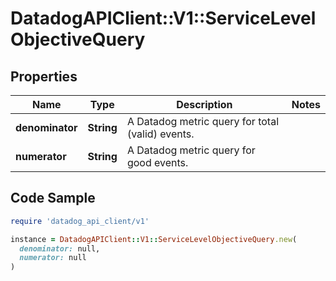 # DatadogAPIClient::V1::ServiceLevelObjectiveQuery

## Properties

| Name | Type | Description | Notes |
| ---- | ---- | ----------- | ----- |
| **denominator** | **String** | A Datadog metric query for total (valid) events. |  |
| **numerator** | **String** | A Datadog metric query for good events. |  |

## Code Sample

```ruby
require 'datadog_api_client/v1'

instance = DatadogAPIClient::V1::ServiceLevelObjectiveQuery.new(
  denominator: null,
  numerator: null
)
```

